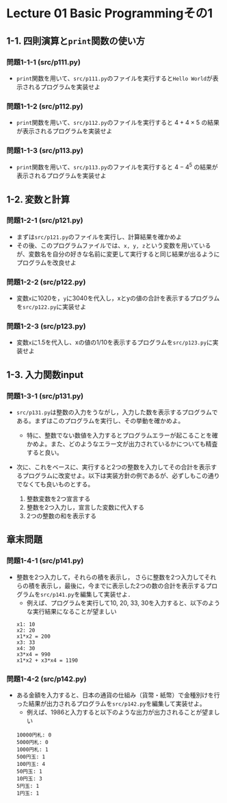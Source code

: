 # Lecture 01 Basic Programmingその1

## 1-1. 四則演算と`print`関数の使い方

### 問題1-1-1 (src/p111.py)
- `print`関数を用いて、`src/p111.py`のファイルを実行すると`Hello World`が表示されるプログラムを実装せよ

### 問題1-1-2 (src/p112.py)
- `print`関数を用いて、`src/p112.py`のファイルを実行すると $4+4\times5$ の結果が表示されるプログラムを実装せよ

### 問題1-1-3 (src/p113.py)
- `print`関数を用いて、`src/p113.py`のファイルを実行すると $4-4^{5}$ の結果が表示されるプログラムを実装せよ

## 1-2. 変数と計算

### 問題1-2-1 (src/p121.py)
- まずは`src/p121.py`のファイルを実行し、計算結果を確かめよ
- その後、このプログラムファイルでは、`x, y, z`という変数を用いているが、変数名を自分の好きな名前に変更して実行すると同じ結果が出るようにプログラムを改良せよ

### 問題1-2-2 (src/p122.py)
- 変数`x`に1020を，`y`に3040を代入し，xとyの値の合計を表示するプログラムを`src/p122.py`に実装せよ

### 問題1-2-3 (src/p123.py)
- 変数`x`に1.5を代入し、xの値の1/10を表示するプログラムを`src/p123.py`に実装せよ

## 1-3. 入力関数input

### 問題1-3-1 (src/p131.py)
- `src/p131.py`は整数の入力をうながし，入力した数を表示するプログラムである。まずはこのプログラムを実行し、その挙動を確かめよ。
  - 特に、整数でない数値を入力するとプログラムエラーが起こることを確かめよ。また、どのようなエラー文が出力されているかについても精査すると良い。

- 次に、これをベースに、実行すると2つの整数を入力してその合計を表示するプログラムに改変せよ。以下は実装方針の例であるが、必ずしもこの通りでなくても良いものとする。
  
  1. 整数変数を2つ宣言する
  1. 整数を2つ入力し，宣言した変数に代入する
  1. 2つの整数の和を表示する

## 章末問題

### 問題1-4-1 (src/p141.py)
- 整数を2つ入力して，それらの積を表示し， さらに整数を2つ入力してそれらの積を表示し，最後に，今までに表示した2つの数の合計を表示するプログラムを`src/p141.py`を編集して実装せよ．
  - 例えば、プログラムを実行して10, 20, 33, 30を入力すると、以下のような実行結果になることが望ましい
  ```
  x1: 10
  x2: 20
  x1*x2 = 200
  x3: 33
  x4: 30
  x3*x4 = 990
  x1*x2 + x3*x4 = 1190
  ```

### 問題1-4-2 (src/p142.py)
- ある金額を入力すると、日本の通貨の仕組み（貨幣・紙幣）で金種別けを行った結果が出力されるプログラムを`src/p142.py`を編集して実装せよ。
  - 例えば、1986と入力すると以下のような出力が出力されることが望ましい
  ```
  10000円札: 0
  5000円札: 0
  1000円札: 1
  500円玉: 1
  100円玉: 4
  50円玉: 1
  10円玉: 3
  5円玉: 1
  1円玉: 1
  ```

